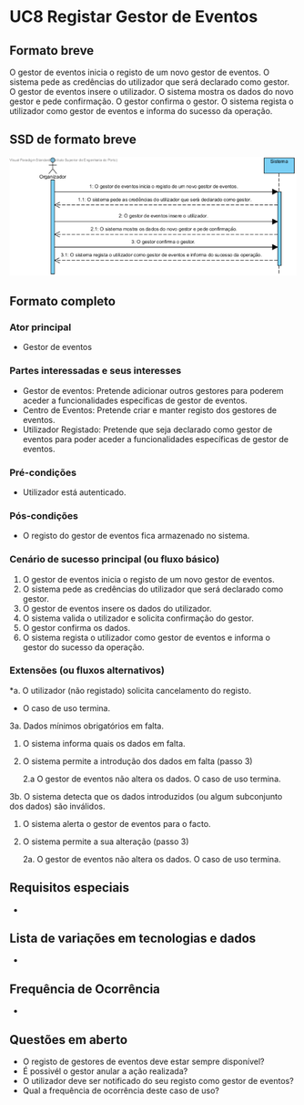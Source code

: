 # UC8 Registar Gestor de Eventos
##	Formato breve
O gestor de eventos inicia o registo de um novo gestor de eventos.
O sistema pede as credências do utilizador que será declarado como gestor.
O gestor de eventos insere o utilizador.
O sistema mostra os dados do novo gestor e pede confirmação.
O gestor confirma o gestor.
O sistema regista o utilizador como gestor de eventos e informa do sucesso da operação.

##	SSD de formato breve
![SSD_UC8.png](../../Imagens/SSD_UC8.png)

##	Formato completo

### Ator principal
* Gestor de eventos

### Partes interessadas e seus interesses
+ Gestor de eventos: Pretende adicionar outros gestores para poderem aceder a funcionalidades específicas de gestor de eventos.
+ Centro de Eventos: Pretende criar e manter registo dos gestores de eventos.
+ Utilizador Registado: Pretende que seja declarado como gestor de eventos para poder aceder a funcionalidades específicas de gestor de eventos.

### Pré-condições
+ Utilizador está autenticado.

### Pós-condições
* O registo do gestor de eventos fica armazenado no sistema.

### Cenário de sucesso principal (ou fluxo básico)
1. O gestor de eventos inicia o registo de um novo gestor de eventos.
2. O sistema pede as credências do utilizador que será declarado como gestor.
3. O gestor de eventos insere os dados do utilizador.
4. O sistema valida o utilizador e solicita confirmação do gestor.
5. O gestor confirma os dados.
6. O sistema regista o utilizador como gestor de eventos e informa o gestor do sucesso da operação.

### Extensões (ou fluxos alternativos)
\*a. O utilizador (não registado) solicita cancelamento do registo.

+ O caso de uso termina.

3a. Dados mínimos obrigatórios em falta.

1. O sistema informa quais os dados em falta.
2. O sistema permite a introdução dos dados em falta (passo 3)

    2.a O gestor de eventos não altera os dados. O caso de uso termina.


3b. O sistema detecta que os dados introduzidos (ou algum subconjunto dos dados) são inválidos.

1. O sistema alerta o gestor de eventos para o facto.
2. O sistema permite a sua alteração (passo 3)

    2a. O  gestor de eventos não altera os dados. O caso de uso termina.


## Requisitos especiais
*

## Lista de variações em tecnologias e dados
*

## Frequência de Ocorrência
*

## Questões em aberto
+ O registo de gestores de eventos deve estar sempre disponível?
+ É possivél o gestor anular a ação realizada?
+ O utilizador deve ser notificado do seu registo como gestor de eventos?
+ Qual a frequência de ocorrência deste caso de uso?
